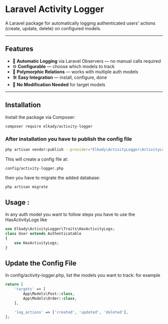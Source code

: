 # Laravel Activity Logger

A Laravel package for automatically logging authenticated users' actions (create, update, delete) on configured models.

---

## Features
- 🔄 **Automatic Logging** via Laravel Observers — no manual calls required
- ⚙️ **Configurable** — choose which models to track
- 🔗 **Polymorphic Relations** — works with multiple auth models
- 🛠 **Easy Integration** — install, configure, done
- 🚫 **No Modification Needed** for target models

---

## Installation

Install the package via Composer:

```bash
composer require elkady/activity-logger
```
### After installation you have to publish the config file 
```bash
php artisan vendor:publish --provider="Elkady\ActivityLogger\ActivityLoggerServiceProvider" --tag=config
```
This will create a config file at:
```arduino
config/activity-logger.php
```
then you have to migrate the added database:
```bash
php artisan migrate
```

## Usage :
In any auth model you want to follow steps you have to use the HasActivityLogs like

```php
use Elkady\ActivityLogger\Traits\HasActivityLogs;
class User extends Authenticatable
{
    use HasActivityLogs;
}
```

## Update the Config File
In config/activity-logger.php, list the models you want to track:
for example 
```php
return [
    'targets' => [
        App\Models\Post::class,
        App\Models\Order::class,
    ],

    'log_actions' => ['created', 'updated', 'deleted'],
];

```
